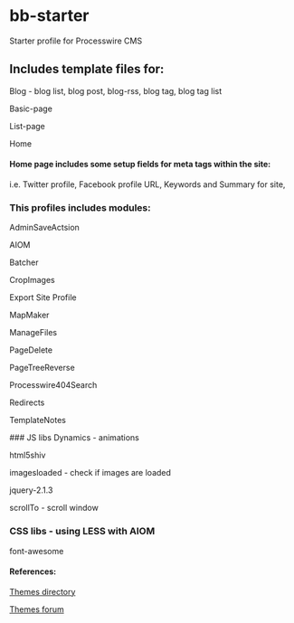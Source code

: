 # bb-starter
Starter profile for Processwire CMS

## Includes template files for:

Blog - blog list, blog post, blog-rss, blog tag, blog tag list

Basic-page

List-page

Home



#### Home page includes some setup fields for meta tags within the site:

i.e. Twitter profile, Facebook profile URL, Keywords and Summary for site, 




### This profiles includes modules:

AdminSaveActsion

AIOM

Batcher

CropImages

Export Site Profile

MapMaker

ManageFiles

PageDelete

PageTreeReverse

Processwire404Search

Redirects

TemplateNotes




### JS libs
Dynamics - animations

html5shiv

imagesloaded - check if images are loaded

jquery-2.1.3

scrollTo - scroll window


### CSS libs - using LESS with AIOM

font-awesome


#### References:

[Themes directory](http://modules.processwire.com/categories/site-profile/)

[Themes forum](https://processwire.com/talk/forum/12-themes-and-profiles/)
